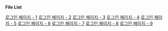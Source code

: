 <b>File List</b>

<a href = "./1.png">로그인 페이지 - 1</a>
<a href = "./2.png">로그인 페이지 - 2</a>
<a href = "./3.png">로그인 페이지 - 3</a>
<a href = "./4.png">로그인 페이지 - 4</a>
<a href = "./5.png">로그인 페이지 - 5</a>
<a href = "./6.png">로그인 페이지 - 6</a>
<a href = "./7.png">로그인 페이지 - 7</a>
<a href = "./8.png">로그인 페이지 - 8</a>
<a href = "./9.png">로그인 페이지 - 9</a>
